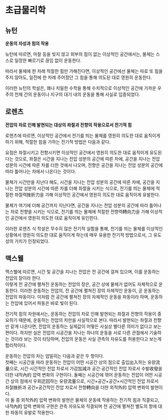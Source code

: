 # 초급물리학
## 뉴턴

**운동의 자성과 힘의 작용**

뉴턴에 따르면, 마찰 등을 빚지 않고 외부의 힘이 없는
이상적인 공간에서는, 물체는 스스로 일정한 빠르기로
끊임 없이 운동한다.

따라서 물체에 한 차례 적절한 힘만 가해진다면,
이상적인 공간에선 물체는 따로 또 힘을 주지 않아도,
일전에 한 차례 주어졌던 그 힘을 통해 의도된 대로
영원히 운동한다.

이러한 뉴턴의 학설은, 꽤나 치밀한 수학을 통해 수치적으로
이상적인 공간에 가까운 우주의 천체 간의 운동이나
지구의 대기 내의 운동을 통해 사실로 입증되었다.

## 로렌츠

**전압의 차로 인해 발현되는 대상의 좌절과 전향의 
작용으로서 전기적 힘**

로렌츠에 따르면, 이상적인 공간에서 전기를 띄는 물체를
영원히 의도한 대로 움직이게 하기 위해,
적절한 힘을 가하는 전기적 방법은 다음과 같다.

요점은 좌절시키고 전향시키면 
이상적인 공간에서 영원히 의도한 대로 움직이게 
유도된다는 것으로, 
좌절은 시간을 지나는 전압 성분의 공간에 따른 차에, 
공간을 지나는 전압 성분의 시간에 따른 차를 
더한 것에서 나오며, 
전향은 공간을 지나는 전압 성분의 공간에 따라 
틀어나는 차에서 나온다는 것이다.

물체가 시간만을 지난다 해도,
시간을 지나는 전압 성분의 공간에 따른 차에,
공간을 지나는 전압 성분의 시간에 따른 차를 더해 
좌절을 시키는 식으로, 
전기를 띄는 물체에 적절한 좌절력挫折力을 가해
이상적인 공간에서 영원히 의도한 대로 움직이게 유발한다.

물체가 여기에 더해 공간까지 지난다면,
공간을 지나는 전압 성분의 공간에 따라 틀어나는 차로 
전향을 시키는 식으로, 
전기를 띄는 물체에 적절한 전향력轉向力을 가해 
이상적인 공간에서 영원히 의도한 대로 움직이게 유인한다.

이러한 로렌츠 식 학설은 무수히 많은 전기적 실험을 통해,
전기를 띄는 물체를 이상적인 상황에서 영원히 의도한 대로
움직이게 하는데 매우 유용한 전기적 방법으로서,
그 유도성의 가치가 인정되었다.

## 맥스웰

맥스웰에 따르면, 
시간 및 공간을 지나는 전압은 전 공간에 걸쳐 있으며, 
이를 운동하는 전압의 장이라 한다.  
이렇게 전 공간에 펼쳐진 운동하는 전압의 장은,
공간 상에 물체가 없어도 자체적으로 운동한다.
이러한 운동하는 전압의, 
전 공간에 펼쳐진 장의 자체적인 운동이, 
곧 운동하는 전압의 파동이다. 
이처럼 전 공간에 펼쳐진 장의 자체적인 운동을
파동이라 하며, 
운동하는 전압에 있어서 파동은 바로 빛이 된다.

전기적 힘의 차원에서는, 운동하는 전압의 차로 인해 
발현되는 좌절과 전향의 작용이 중요하기 때문에, 
운동하는 전압의 차만을 사실적으로 본다. 
따라서 발현되는 좌절과 전향만 같게 나온다면, 
전압의 운동하는 실제값이 어떻든 사실상 별다른 의미가 
없다고 보는 편이다. 
하지만 실은 전압의 시공간을 지나는 하나의 운동을 
서로 다른 관점에서 기술하는 것이라 보는 것이 타당하며, 
전압의 운동은 사실 관측의 자유도를 허용한다고 보는게
합리적이다.

운동하는 전압의 차는 엄밀히는 다음과 같은 두 항이다.  
첫째는 시공간을 따라 운동하는 전압이 
어떤 시공간 상의 점으로 출입出入하는 유량流量으로, 
시간⋅시간적인 전압 차로서 가감加減과 
공간⋅공간적인 전압 차로서 수발收發을
더한 내적內的 압력 변화의 구현이다. 
둘째는 시공간에 꺾어 운동하는 전압이 
어떤 시공간 상의 점에서 우회迂回하는 유량流量으로, 
시간×공간+공간×시간적인 전압 차로서 좌절挫折과
공간×공간적인 전압 차로서 전향轉向을
더한 외적外的 압력 변화의 발현이다.  
이 둘 중 외적外的 압력 변화의 발현은 
물체의 운동에 작용하는 전기적 힘과 직결되고, 
내적內的 압력 변화의 구현은
관측 자유도와 직결되며 전 공간에 펼쳐진 별도의 항에 
대한 파동의 유발로 작용한다.
